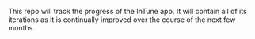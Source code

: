 This repo will track the progress of the InTune app. It will contain all of its iterations as it is continually improved over the course of the next few months. 
